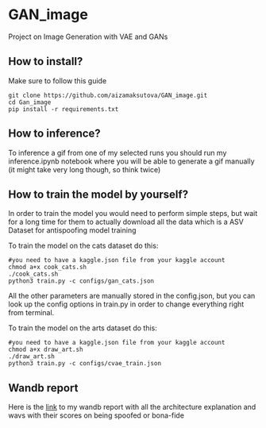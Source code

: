 # GAN_image
Project on Image Generation with VAE and GANs

## How to install?

Make sure to follow this guide
```
git clone https://github.com/aizamaksutova/GAN_image.git
cd Gan_image
pip install -r requirements.txt
```

## How to inference?

To inference a gif from one of my selected runs you should run my inference.ipynb notebook where you will be able to generate a gif manually (it might take very long though, so think twice)


## How to train the model by yourself?
In order to train the model you would need to perform simple steps, but wait for a long time for them to actually download all the data which is a ASV Dataset for antispoofing model training

To train the model on the cats dataset do this:
```
#you need to have a kaggle.json file from your kaggle account
chmod a+x cook_cats.sh
./cook_cats.sh
python3 train.py -c configs/gan_cats.json
```
All the other parameters are manually stored in the config.json, but you can look up the config options in train.py in order to change everything right from terminal.

To train the model on the arts dataset do this:

```
#you need to have a kaggle.json file from your kaggle account
chmod a+x draw_art.sh
./draw_art.sh
python3 train.py -c configs/cvae_train.json
```


## Wandb report

Here is the [link](https://wandb.ai/aamaksutova/RawNet2/reports/RawNet2--Vmlldzo2Mjg0Njg4?accessToken=qylmiorkilpmmqqrbq1kbqx3gd6ewpx88d6870pr63myxzxdfhokrocak47fnljp) to my wandb report with all the architecture explanation and wavs with their scores on being spoofed or bona-fide

